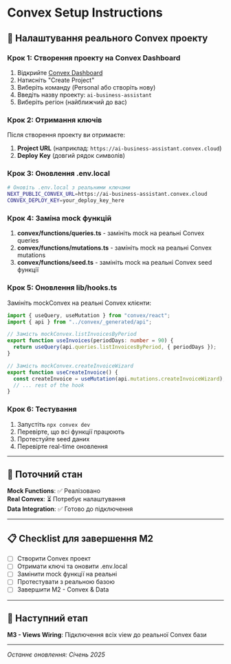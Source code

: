 # Convex Setup Instructions

## 🚀 Налаштування реального Convex проекту

### Крок 1: Створення проекту на Convex Dashboard

1. Відкрийте [Convex Dashboard](https://dashboard.convex.dev)
2. Натисніть "Create Project"
3. Виберіть команду (Personal або створіть нову)
4. Введіть назву проекту: `ai-business-assistant`
5. Виберіть регіон (найближчий до вас)

### Крок 2: Отримання ключів

Після створення проекту ви отримаєте:

1. **Project URL** (наприклад: `https://ai-business-assistant.convex.cloud`)
2. **Deploy Key** (довгий рядок символів)

### Крок 3: Оновлення .env.local

```bash
# Оновіть .env.local з реальними ключами
NEXT_PUBLIC_CONVEX_URL=https://ai-business-assistant.convex.cloud
CONVEX_DEPLOY_KEY=your_deploy_key_here
```

### Крок 4: Заміна mock функцій

1. **convex/functions/queries.ts** - замініть mock на реальні Convex queries
2. **convex/functions/mutations.ts** - замініть mock на реальні Convex mutations  
3. **convex/functions/seed.ts** - замініть mock на реальні Convex seed функції

### Крок 5: Оновлення lib/hooks.ts

Замініть mockConvex на реальні Convex клієнти:

```typescript
import { useQuery, useMutation } from "convex/react";
import { api } from "../convex/_generated/api";

// Замість mockConvex.listInvoicesByPeriod
export function useInvoices(periodDays: number = 90) {
  return useQuery(api.queries.listInvoicesByPeriod, { periodDays });
}

// Замість mockConvex.createInvoiceWizard
export function useCreateInvoice() {
  const createInvoice = useMutation(api.mutations.createInvoiceWizard);
  // ... rest of the hook
}
```

### Крок 6: Тестування

1. Запустіть `npx convex dev`
2. Перевірте, що всі функції працюють
3. Протестуйте seed даних
4. Перевірте real-time оновлення

---

## 🔧 Поточний стан

**Mock Functions**: ✅ Реалізовано  
**Real Convex**: ⏳ Потребує налаштування  
**Data Integration**: ✅ Готово до підключення  

---

## 📋 Checklist для завершення M2

- [ ] Створити Convex проект
- [ ] Отримати ключі та оновити .env.local
- [ ] Замінити mock функції на реальні
- [ ] Протестувати з реальною базою
- [ ] Завершити M2 - Convex & Data

---

## 🎯 Наступний етап

**M3 - Views Wiring**: Підключення всіх view до реальної Convex бази

---

*Останнє оновлення: Січень 2025*
